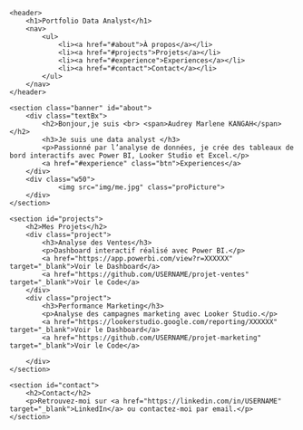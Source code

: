 <!DOCTYPE html>
<html lang="fr">
<head>
    <meta charset="UTF-8">
    <meta name="viewport" content="width=device-width, initial-scale=1.0">
    <title>Portfolio Data Analyst</title>
    <link rel="stylesheet" href="style.css">
</head>
<body>

<!--creating Menu Tabs and Log-->
    <header>
        <h1>Portfolio Data Analyst</h1>
        <nav>
            <ul>
                <li><a href="#about">À propos</a></li>
                <li><a href="#projects">Projets</a></li>
                <li><a href="#experience">Experiences</a></li>
                <li><a href="#contact">Contact</a></li>
            </ul>
        </nav>
    </header>

<!--Création d'une mise en page À propos de moi-->
    <section class="banner" id="about">
        <div class="textBx">
			<h2>Bonjour,je suis <br> <span>Audrey Marlene KANGAH</span></h2>
			<h3>Je suis une data analyst </h3>
            <p>Passionné par l’analyse de données, je crée des tableaux de bord interactifs avec Power BI, Looker Studio et Excel.</p>
			<a href="#experience" class="btn">Experiences</a>
		</div>
		<div class="w50">
				<img src="img/me.jpg" class="proPicture">
		</div>
    </section>

<!--création d'une mise en page de projets-->
    <section id="projects">
        <h2>Mes Projets</h2>
        <div class="project">
            <h3>Analyse des Ventes</h3>
            <p>Dashboard interactif réalisé avec Power BI.</p>
            <a href="https://app.powerbi.com/view?r=XXXXXX" target="_blank">Voir le Dashboard</a>
            <a href="https://github.com/USERNAME/projet-ventes" target="_blank">Voir le Code</a>
        </div>
        <div class="project">
            <h3>Performance Marketing</h3>
            <p>Analyse des campagnes marketing avec Looker Studio.</p>
            <a href="https://lookerstudio.google.com/reporting/XXXXXX" target="_blank">Voir le Dashboard</a>
            <a href="https://github.com/USERNAME/projet-marketing" target="_blank">Voir le Code</a>
<!-- Répétez la div timeline-item pour chaque entrée d'expérience -->
        </div>
    </section>

    <section id="contact">
        <h2>Contact</h2>
        <p>Retrouvez-moi sur <a href="https://linkedin.com/in/USERNAME" target="_blank">LinkedIn</a> ou contactez-moi par email.</p>
    </section>

</body>
</html>
